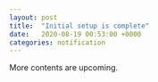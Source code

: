 ```yaml
---
layout: post
title:  "Initial setup is complete"
date:   2020-08-19 00:53:00 +0000
categories: notification
---
```

More contents are upcoming.
